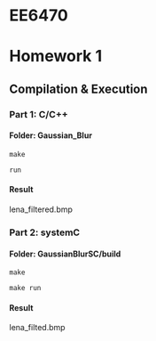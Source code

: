 # EE6470
# Homework 1
## Compilation & Execution
### Part 1: C/C++ 
#### Folder: Gaussian_Blur
```
make
```
```
run
```
#### Result
lena_filtered.bmp

### Part 2: systemC
#### Folder: GaussianBlurSC/build
```
make
```
```
make run
```
#### Result
lena_filted.bmp
